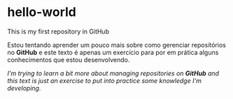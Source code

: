 # hello-world
This is my first repository in GitHub

Estou tentando aprender um pouco mais sobre como  gerenciar repositórios no **GitHub** e este texto é apenas um exercício para por em prática alguns conhecimentos que estou desenvolvendo.

*I'm trying to learn a bit more about managing repositories on **GitHub** and this text is just an exercise to put into practice some knowledge I'm developing.*
